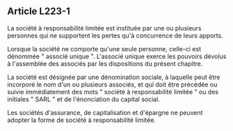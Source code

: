 Article L223-1
----
La société à responsabilité limitée est instituée par une ou plusieurs personnes
qui ne supportent les pertes qu'à concurrence de leurs apports.

Lorsque la société ne comporte qu'une seule personne, celle-ci est dénommée "
associé unique ". L'associé unique exerce les pouvoirs dévolus à l'assemblée des
associés par les dispositions du présent chapitre.

La société est désignée par une dénomination sociale, à laquelle peut être
incorporé le nom d'un ou plusieurs associés, et qui doit être précédée ou suivie
immédiatement des mots " société à responsabilité limitée " ou des initiales "
SARL " et de l'énonciation du capital social.

Les sociétés d'assurance, de capitalisation et d'épargne ne peuvent adopter la
forme de société à responsabilité limitée.
